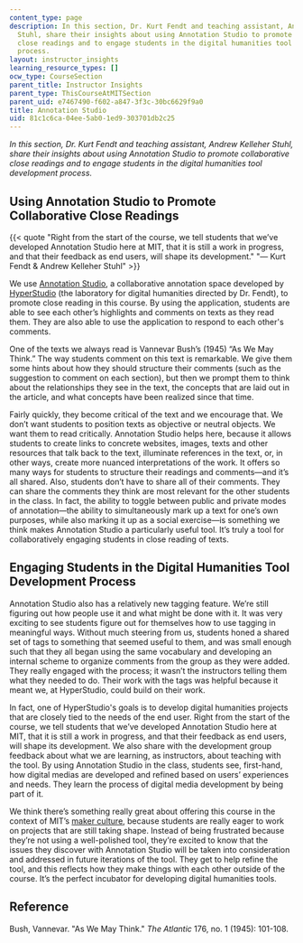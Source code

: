 ```yaml
---
content_type: page
description: In this section, Dr. Kurt Fendt and teaching assistant, Andrew Kelleher
  Stuhl, share their insights about using Annotation Studio to promote collaborative
  close readings and to engage students in the digital humanities tool development
  process.
layout: instructor_insights
learning_resource_types: []
ocw_type: CourseSection
parent_title: Instructor Insights
parent_type: ThisCourseAtMITSection
parent_uid: e7467490-f602-a847-3f3c-30bc6629f9a0
title: Annotation Studio
uid: 81c1c6ca-04ee-5ab0-1ed9-303701db2c25
---
```

_In this section, Dr. Kurt Fendt and teaching assistant, Andrew Kelleher Stuhl, share their insights about using Annotation Studio to promote collaborative close readings and to engage students in the digital humanities tool development process._

## Using Annotation Studio to Promote Collaborative Close Readings

{{< quote "Right from the start of the course, we tell students that we’ve developed Annotation Studio here at MIT, that it is still a work in progress, and that their feedback as end users, will shape its development." "— Kurt Fendt & Andrew Kelleher Stuhl" >}}

We use [Annotation Studio](http://www.annotationstudio.org/), a collaborative annotation space developed by [HyperStudio](http://hyperstudio.mit.edu/) (the laboratory for digital humanities directed by Dr. Fendt), to promote close reading in this course. By using the application, students are able to see each other’s highlights and comments on texts as they read them. They are also able to use the application to respond to each other's comments.

One of the texts we always read is Vannevar Bush’s (1945) “As We May Think.” The way students comment on this text is remarkable. We give them some hints about how they should structure their comments (such as the suggestion to comment on each section), but then we prompt them to think about the relationships they see in the text, the concepts that are laid out in the article, and what concepts have been realized since that time.

Fairly quickly, they become critical of the text and we encourage that. We don’t want students to position texts as objective or neutral objects. We want them to read critically. Annotation Studio helps here, because it allows students to create links to concrete websites, images, texts and other resources that talk back to the text, illuminate references in the text, or, in other ways, create more nuanced interpretations of the work. It offers so many ways for students to structure their readings and comments—and it’s all shared. Also, students don’t have to share all of their comments. They can share the comments they think are most relevant for the other students in the class. In fact, the ability to toggle between public and private modes of annotation—the ability to simultaneously mark up a text for one’s own purposes, while also marking it up as a social exercise—is something we think makes Annotation Studio a particularly useful tool. It’s truly a tool for collaboratively engaging students in close reading of texts.

## Engaging Students in the Digital Humanities Tool Development Process

Annotation Studio also has a relatively new tagging feature. We’re still figuring out how people use it and what might be done with it. It was very exciting to see students figure out for themselves how to use tagging in meaningful ways. Without much steering from us, students honed a shared set of tags to something that seemed useful to them, and was small enough such that they all began using the same vocabulary and developing an internal scheme to organize comments from the group as they were added. They really engaged with the process; it wasn’t the instructors telling them what they needed to do. Their work with the tags was helpful because it meant we, at HyperStudio, could build on their work.

In fact, one of HyperStudio's goals is to develop digital humanities projects that are closely tied to the needs of the end user. Right from the start of the course, we tell students that we’ve developed Annotation Studio here at MIT, that it is still a work in progress, and that their feedback as end users, will shape its development. We also share with the development group feedback about what we are learning, as instructors, about teaching with the tool. By using Annotation Studio in the class, students see, first-hand, how digital medias are developed and refined based on users’ experiences and needs. They learn the process of digital media development by being part of it.

We think there’s something really great about offering this course in the context of MIT’s [maker culture](https://en.wikipedia.org/wiki/Maker_culture), because students are really eager to work on projects that are still taking shape. Instead of being frustrated because they’re not using a well-polished tool, they’re excited to know that the issues they discover with Annotation Studio will be taken into consideration and addressed in future iterations of the tool. They get to help refine the tool, and this reflects how they make things with each other outside of the course. It’s the perfect incubator for developing digital humanities tools.

## Reference

Bush, Vannevar. "As We May Think." _The Atlantic_ 176, no. 1 (1945): 101-108.